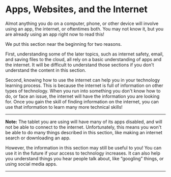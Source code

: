 # Apps, Websites, and the Internet

Almot anything you do on a computer, phone, or other device will involve using an app, the internet, or oftentimes both. You may not know it, but you are already using an app right now to read this!

We put this section near the beginning for two reasons.

First, understanding some of the later topics, such as internet safety, email, and saving files to the cloud, all rely on a basic understanding of apps and the internet. It will be difficult to understand those sections if you don't understand the content in this section.

Second, knowing how to use the internet can help you in your technology learning process.
This is because the internet is full of information on other types of technology. When you run into something you don't know how to do, or face an issue, the internet will have the information you are looking for. Once you gain the skill of finding information on the internet, you can use that information to learn many more technical skills!

---

**Note:** The tablet you are using will have many of its apps disabled, and will not be able to connect to the internet. Unfortunately, this means you won't be able to do many things described in this section, like making an internet search or downloading an app.

However, the information in this section may still be useful to you! You can use it in the future if your access to technology increases. It can also help you understand things you hear people talk about, like “googling” things, or using social media apps.

---
